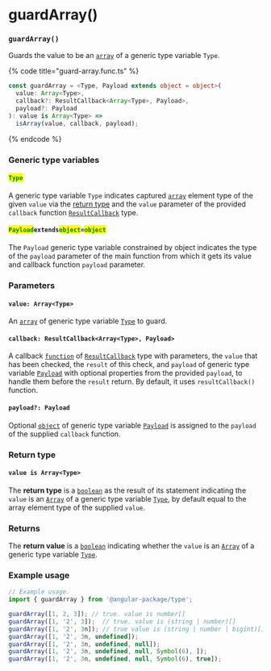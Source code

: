 # guardArray()

### `guardArray()`

Guards the value to be an [`array`](https://developer.mozilla.org/en-US/docs/Web/JavaScript/Reference/Global\_Objects/Array) of a generic type variable `Type`.

{% code title="guard-array.func.ts" %}
```typescript
const guardArray = <Type, Payload extends object = object>(
  value: Array<Type>,
  callback?: ResultCallback<Array<Type>, Payload>,
  payload?: Payload
): value is Array<Type> =>
  isArray(value, callback, payload);
```
{% endcode %}

### Generic type variables

#### <mark style="color:green;">**`Type`**</mark>

A generic type variable `Type` indicates captured [`array`](https://www.typescriptlang.org/docs/handbook/basic-types.html#array) element type of the given `value` via the [return type](guardarray.md#return-type) and the `value` parameter of the provided `callback` function [`ResultCallback`](../types/resultcallback.md) type.

#### <mark style="color:green;">**`Payload`**</mark>**`extends`**<mark style="color:green;">**`object`**</mark>**`=`**<mark style="color:green;">**`object`**</mark>

The `Payload` generic type variable constrained by object indicates the type of the `payload` parameter of the main function from which it gets its value and callback function `payload` parameter.

### Parameters

#### `value: Array<Type>`

An [`array`](https://developer.mozilla.org/en-US/docs/Web/JavaScript/Reference/Global\_Objects/Array) of generic type variable [`Type`](guardarray.md#type-any) to guard.

#### `callback: ResultCallback<Array<Type>, Payload>`

A callback [`function`](https://developer.mozilla.org/en-US/docs/Web/JavaScript/Guide/Functions) of [`ResultCallback`](../types/resultcallback.md) type with parameters, the `value` that has been checked, the `result` of this check, and `payload` of generic type variable [`Payload`](guardarray.md#payloadextendsobject-object) with optional properties from the provided `payload`, to handle them before the `result` return. By default, it uses `resultCallback()` function.

#### `payload?: Payload`

Optional [`object`](https://developer.mozilla.org/en-US/docs/Web/JavaScript/Reference/Global\_Objects/Object) of generic type variable [`Payload`](guardarray.md#payloadextendsobject-object) is assigned to the `payload` of the supplied `callback` function.

### Return type

#### `value is Array<Type>`

The **return type** is a [`boolean`](https://www.typescriptlang.org/docs/handbook/basic-types.html#boolean) as the result of its statement indicating the `value` is an [`Array`](https://www.typescriptlang.org/docs/handbook/basic-types.html#array) of a generic type variable [`Type`](guardarray.md#type), by default equal to the array element type of the supplied `value`.

### Returns

The **return value** is a [`boolean`](https://developer.mozilla.org/en-US/docs/Web/JavaScript/Reference/Global\_Objects/Boolean) indicating whether the `value` is an [`Array`](https://developer.mozilla.org/en-US/docs/Web/JavaScript/Reference/Global\_Objects/Array) of a generic type variable [`Type`](guardarray.md#type-any).

### Example usage

```typescript
// Example usage.
import { guardArray } from '@angular-package/type';

guardArray([1, 2, 3]); // true. value is number[]
guardArray([1, '2', 3]);  // true. value is (string | number)[]
guardArray([1, '2', 3n]); // true value is (string | number | bigint)[]
guardArray([1, '2', 3n, undefined]);
guardArray([1, '2', 3n, undefined, null]);
guardArray([1, '2', 3n, undefined, null, Symbol(6), ]);
guardArray([1, '2', 3n, undefined, null, Symbol(6), true]);
```
